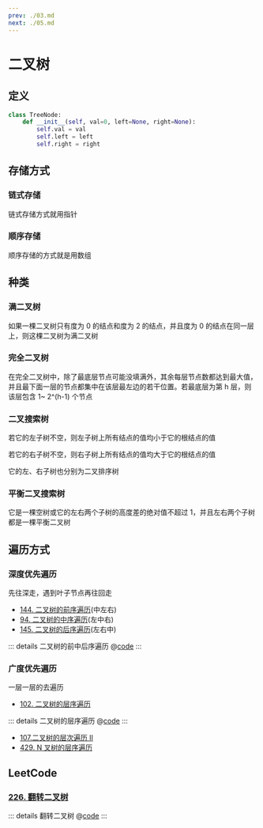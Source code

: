 ```yaml
---
prev: ./03.md
next: ./05.md
---
```


# 二叉树

## 定义

```py
class TreeNode:
    def __init__(self, val=0, left=None, right=None):
        self.val = val
        self.left = left
        self.right = right
```

## 存储方式

### 链式存储

链式存储方式就用指针

### 顺序存储

顺序存储的方式就是用数组

## 种类

### 满二叉树

如果一棵二叉树只有度为 0 的结点和度为 2 的结点，并且度为 0 的结点在同一层上，则这棵二叉树为满二叉树

### 完全二叉树

在完全二叉树中，除了最底层节点可能没填满外，其余每层节点数都达到最大值，并且最下面一层的节点都集中在该层最左边的若干位置。若最底层为第 h 层，则该层包含 1~ 2^(h-1) 个节点

### 二叉搜索树

若它的左子树不空，则左子树上所有结点的值均小于它的根结点的值

若它的右子树不空，则右子树上所有结点的值均大于它的根结点的值

它的左、右子树也分别为二叉排序树

### 平衡二叉搜索树

它是一棵空树或它的左右两个子树的高度差的绝对值不超过 1，并且左右两个子树都是一棵平衡二叉树

## 遍历方式

### 深度优先遍历

先往深走，遇到叶子节点再往回走

- [144. 二叉树的前序遍历](https://leetcode.cn/problems/binary-tree-preorder-traversal/)(中左右)
- [94. 二叉树的中序遍历](https://leetcode.cn/problems/binary-tree-inorder-traversal/)(左中右)
- [145. 二叉树的后序遍历](https://leetcode.cn/problems/binary-tree-postorder-traversal/)(左右中)

::: details 二叉树的前中后序遍历
@[code](./tree/preorderTraversal.py)
:::

### 广度优先遍历

一层一层的去遍历

- [102. 二叉树的层序遍历](https://leetcode-cn.com/problems/binary-tree-level-order-traversal/)

::: details 二叉树的层序遍历
@[code](./tree/levelOrder.py)
:::

- [107.二叉树的层次遍历 II](https://leetcode-cn.com/problems/binary-tree-level-order-traversal-ii/)
- [429. N 叉树的层序遍历](https://leetcode-cn.com/problems/n-ary-tree-level-order-traversal/)

## LeetCode

### [226. 翻转二叉树](https://leetcode.cn/problems/invert-binary-tree/)

::: details 翻转二叉树
@[code](./tree/invertTree.py)
:::
